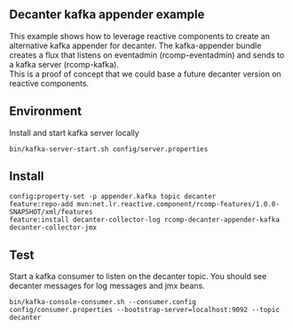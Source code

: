 ## Decanter kafka appender example

This example shows how to leverage reactive components to create an alternative kafka appender for decanter.
The kafka-appender bundle creates a flux that listens on eventadmin (rcomp-eventadmin) and sends to a kafka server (rcomp-kafka).  
This is a proof of concept that we could base a future decanter version on reactive components.

## Environment

Install and start kafka server locally

```
bin/kafka-server-start.sh config/server.properties
```

## Install

```
config:property-set -p appender.kafka topic decanter
feature:repo-add mvn:net.lr.reactive.component/rcomp-features/1.0.0-SNAPSHOT/xml/features
feature:install decanter-collector-log rcomp-decanter-appender-kafka decanter-collector-jmx
```

## Test

Start a kafka consumer to listen on the decanter topic. You should see decanter messages for log messages and jmx beans.

```
bin/kafka-console-consumer.sh --consumer.config config/consumer.properties --bootstrap-server=localhost:9092 --topic decanter
```
